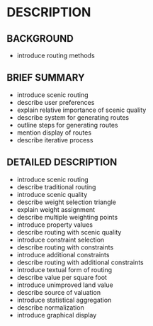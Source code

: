 # DESCRIPTION

## BACKGROUND

- introduce routing methods

## BRIEF SUMMARY

- introduce scenic routing
- describe user preferences
- explain relative importance of scenic quality
- describe system for generating routes
- outline steps for generating routes
- mention display of routes
- describe iterative process

## DETAILED DESCRIPTION

- introduce scenic routing
- describe traditional routing
- introduce scenic quality
- describe weight selection triangle
- explain weight assignment
- describe multiple weighting points
- introduce property values
- describe routing with scenic quality
- introduce constraint selection
- describe routing with constraints
- introduce additional constraints
- describe routing with additional constraints
- introduce textual form of routing
- describe value per square foot
- introduce unimproved land value
- describe source of valuation
- introduce statistical aggregation
- describe normalization
- introduce graphical display

